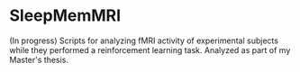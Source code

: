 # SleepMemMRI
(In progress) Scripts for analyzing fMRI activity of experimental subjects while they performed a reinforcement learning task. Analyzed as part of my Master's thesis.
